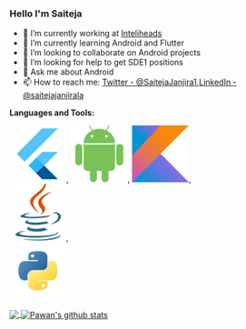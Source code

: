 ### Hello I'm Saiteja

- 🔭 I’m currently working at [Inteliheads](https://www.intelikart.com/)
- 🌱 I’m currently learning Android and Flutter
- 👯 I’m looking to collaborate on Android projects 
- 🤔 I’m looking for help to get SDE1 positions
- 💬 Ask me about Android
- 📫 How to reach me: [Twitter - @SaitejaJanjira1](https://twitter.com/SaitejaJanjira1),[LinkedIn - @saitejajanjirala](https://www.linkedin.com/in/saiteja-janjirala-167927169/)
<!-- 😄 Pronouns: ...
- ⚡ Fun fact: ...
-->


**Languages and Tools:**  

<code><img height="100" src="https://raw.githubusercontent.com/github/explore/80688e429a7d4ef2fca1e82350fe8e3517d3494d/topics/flutter/flutter.png"></code>,
<code><img height="100" src="https://raw.githubusercontent.com/github/explore/80688e429a7d4ef2fca1e82350fe8e3517d3494d/topics/android/android.png"></code>,
<code><img height="100" src="https://raw.githubusercontent.com/github/explore/80688e429a7d4ef2fca1e82350fe8e3517d3494d/topics/kotlin/kotlin.png"></code>,  
<code><img height="100" src="https://raw.githubusercontent.com/github/explore/80688e429a7d4ef2fca1e82350fe8e3517d3494d/topics/java/java.png"></code>,   
<code><img height="100" src="https://raw.githubusercontent.com/github/explore/80688e429a7d4ef2fca1e82350fe8e3517d3494d/topics/python/python.png"></code>  
 

<a href="https://github.com/saitej-janjirala">
  <img align="center" src="https://github-readme-stats.vercel.app/api/top-langs/?username=saitej-janjirala&theme=light&hide_langs_below=1" />
</a>
<a href="https://github.com/saitej-janjirala">
 <img align="center" src="https://github-readme-stats.vercel.app/api?username=saitej-janjirala&show_icons=true&theme=light&line_height=27" alt="Pawan's github stats"/>
</a>

